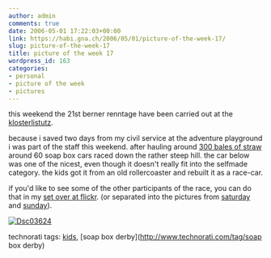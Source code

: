 ```yaml
---
author: admin
comments: true
date: 2006-05-01 17:22:03+00:00
link: https://habi.gna.ch/2006/05/01/picture-of-the-week-17/
slug: picture-of-the-week-17
title: picture of the week 17
wordpress_id: 163
categories:
- personal
- picture of the week
- pictures
---
```



this weekend the 21st berner renntage have been carried out at the [klosterlistutz](http://map.search.ch/3006-bern/kloesterlistutz?x=-4&y=-72&z=1024).
  
because i saved two days from my civil service at the adventure playground i was part of the staff this weekend. after hauling around [300 bales of straw](http://www.flickr.com/photos/habi/136995663/in/set-72057594121961006/) around 60 soap box cars raced down the rather steep hill. the car below was one of the nicest, even though it doesn't really fit into the selfmade category. the kids got it from an old rollercoaster and rebuilt it as a race-car.
  
if you'd like to see some of the other participants of the race, you can do that in my [set over at flickr](http://www.flickr.com/photos/habi/sets/72057594121961006/). (or separated into the pictures from [saturday](http://www.flickr.com/photos/habi/sets/72057594120272261/) and [sunday](http://www.flickr.com/photos/habi/sets/72057594121948558/)).



[![Dsc03624](https://habi.gna.ch/blog/images/DSC03624-tm.jpg)](https://habi.gna.ch/blog/images/DSC03624.jpg)





technorati tags: [kids](http://www.technorati.com/tag/kids), [soap box derby](http://www.technorati.com/tag/soap box derby)
